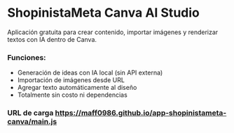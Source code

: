# ShopinistaMeta Canva AI Studio

Aplicación gratuita para crear contenido, importar imágenes y renderizar textos con IA dentro de Canva.

### Funciones:
- Generación de ideas con IA local (sin API externa)
- Importación de imágenes desde URL
- Agregar texto automáticamente al diseño
- Totalmente sin costo ni dependencias

### URL de carga https://maff0986.github.io/app-shopinistameta-canva/main.js
